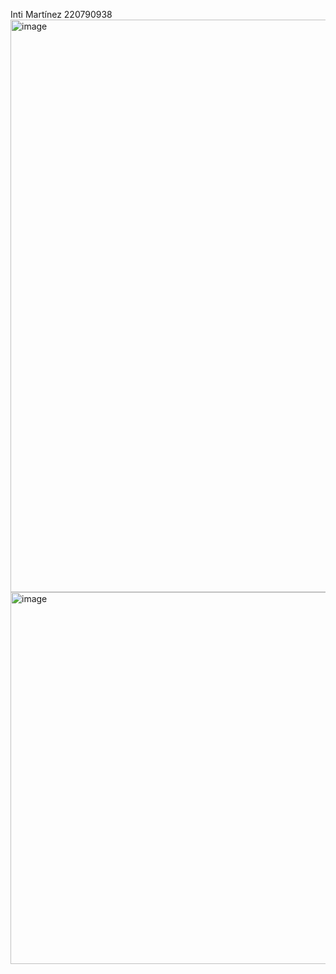 Inti Martínez 220790938
<img width="916" alt="image" src="https://github.com/inti2001/phaser3Game/assets/58715706/db615595-c095-4cd9-9e49-74a435b0cf73">
<img width="595" alt="image" src="https://github.com/inti2001/phaser3Game/assets/58715706/681cce24-fa15-410f-9c1e-3c383ecbdb3e">
